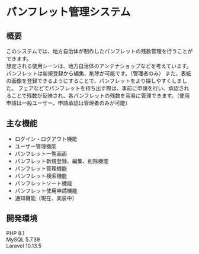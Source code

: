 # パンフレット管理システム
## 概要
このシステムでは、地方自治体が制作したパンフレットの残数管理を行うことができます。  
想定される使用シーンは、地方自治体のアンテナショップなどを考えています。  
パンフレットは新規登録から編集、削除が可能です。（管理者のみ） 
また、表紙の画像を登録できるようにすることで、パンフレットをより探しやすくしました。 
フェアなどでパンフレットを持ち出す際は、事前に申請を行い、承認されることで残数が反映され、各パンフレットの残数を容易に管理できます。（使用申請は一般ユーザー、申請承認は管理者のみが可能）  

## 主な機能
* ログイン・ログアウト機能
* ユーザー管理機能
* パンフレット一覧画面
* パンフレット新規登録、編集、削除機能
* パンフレット管理機能
* パンフレット検索機能
* パンフレットソート機能
* パンフレット使用申請機能
* 通知機能（現在、実装中）

## 開発環境
PHP 8.1  
MySQL 5.7.39  
Laravel 10.13.5  

